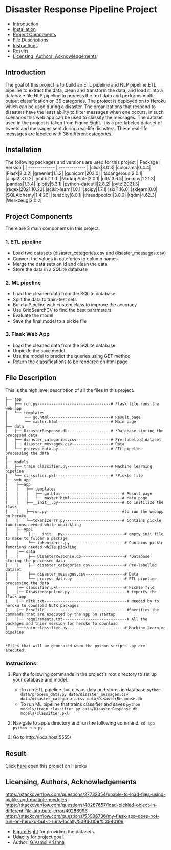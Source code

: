 # Disaster Response Pipeline Project
- [Introduction](#Introduction)
- [Installation](#Installation)
- [Project Components](#Project-Components)
- [File Descriptions](#File-Descriptions)
- [Instructions](#Instructions)
- [Results](#Result)
- [Licensing, Authors, Acknowledgements](#License)

## Introduction <a name="Introduction"></a>
The goal of this project is to build an ETL pipeline and NLP pipeline.ETL pipeline to extract the data, clean and transform the data, and load it into a database file.NLP pipeline to process the text data and performs multi-output classification on 36 categories. The project is deployed on to Heroku which can be used during a disaster. The organizations that respond to disasters have the least ability to filter messages when one occurs, in such scenarios this web app can be used to classify the messages. The dataset used in the project is taken from Figure Eight. It is a pre-labeled dataset of tweets and messages sent during real-life disasters. These real-life messages are labeled with 36 different categories.

## Installation <a name="Installation"></a>
The following packages and versions are used for this project
| Package  | Version |
| ------------- | ------------- |
|click|8.0.3|
|colorama|0.4.4|
|Flask|2.0.2|
|greenlet|1.1.2|
|gunicorn|20.1.0|
|itsdangerous|2.0.1|
|Jinja2|3.0.2|
|joblib|1.1.0|
|MarkupSafe|2.0.1|
|nltk|3.6.5|
|numpy|1.21.3|
|pandas|1.3.4|
|plotly|5.3.1|
|python-dateutil|2.8.2|
|pytz|2021.3|
|regex|2021.10.23|
|scikit-learn|1.0.1|
|scipy|1.7.1|
|six|1.16.0|
|sklearn|0.0|
|SQLAlchemy|1.4.26|
|tenacity|8.0.1|
|threadpoolctl|3.0.0|
|tqdm|4.62.3|
|Werkzeug|2.0.2|



## Project Components <a name="Project-Components"></a>
There are 3 main components in this project.
### 1. ETL pipeline
- Load two datasets (disaster_categories.csv and disaster_messages.csv)
- Convert the values in catefories to column names
- Merge the data sets on id and clean the data
- Store the data in a SQLite database

### 2. ML pipeline
- Load the cleaned data from the SQLite database
- Split the data to train-test sets
- Build a Pipeline with custom class to improve the accuracy 
- Use GridSearchCV to find the best parameters
- Evaluate the model
- Save the final model to a pickle file

### 3. Flask Web App
- Load the cleaned data from the SQLite database
- Unpickle the save model
- Use the model to predict the queries using GET method 
- Return the classifications to be rendered on html page

## File Description <a name="File-Descriptions"></a>
This is the high level description of all the files in this project.
```
├── app
│   ├── run.py--------------------------------# Flask file runs the web app
│   └── templates
│       ├── go.html---------------------------# Result page
│       └── master.html-----------------------# Main page
├── data
│   ├── DisasterResponse.db-------------------# *Database storing the processed data
│   ├── disaster_categories.csv---------------# Pre-labelled dataset
│   ├── disaster_messages.csv-----------------# Data
│   └── process_data.py-----------------------# ETL pipeline processing the data
|   
├── models
|   ├── train_classifier.py-------------------# Machine learning pipeline
|   └── classifier.pkl------------------------# *Pickle file
├── web_app
|    ├──app
|    |   ├── templates
|    |   |   ├── go.html---------------------------# Result page
|    |   |   └── master.html-----------------------# Main page
|    |   ├──__init__.py----------------------------# to initilize the flask
|    |   ├──run.py---------------------------------#to run the webapp on heroku
|    |   └──tokenizerrr.py-------------------------# Contains pickle functions needed while unpickling 
|    ├──app1
|    |    ├── __init__.py---------------------------# empty init file to make to folder a package
|    |    └── tokenizerrr.py------------------------# Contains pickle functions needed while pickling 
|    |── data
|    |    ├── DisasterResponse.db-------------------# *Database storing the processed data
|    |    ├── disaster_categories.csv---------------# Pre-labelled dataset
|    |    ├── disaster_messages.csv-----------------# Data
|    |    └── process_data.py-----------------------# ETL pipeline processing the data
|    |── classifier.pkl-----------------------------# Pickle file
|    |── Disasterpipeline.py-------------------------# imports the flask app
|    |── nltk.txt------------------------------------# Needed by to heroku to download NLTK packages
|    |── Procfile------------------------------------#Specifies the commands that are executed by the app on startup
|    |── requirements.txt----------------------------# All the packages and thier version for heroku to download
|    └──train_classifier.py-------------------------# Machine learning pipeline


*Files that will be generated when the python scripts .py are executed.
```


### Instructions:<a name="Instructions"></a>
1. Run the following commands in the project's root directory to set up your database and model.

    - To run ETL pipeline that cleans data and stores in database
        `python data/process_data.py data/disaster_messages.csv data/disaster_categories.csv data/DisasterResponse.db`
    - To run ML pipeline that trains classifier and saves
        `python models/train_classifier.py data/DisasterResponse.db models/classifier.pkl`

2. Navigate to app's directory and run the following command.
    `cd app`
    `python run.py`

3. Go to http://localhost:5555/

## Result <a name="Result"></a>
Click [here](https://dsnd-message-classification.herokuapp.com//) open this project on Heroku

## Licensing, Authors, Acknowledgements <a name="License"></a>
   https://stackoverflow.com/questions/27732354/unable-to-load-files-using-pickle-and-multiple-modules
   https://stackoverflow.com/questions/40287657/load-pickled-object-in-different-file-attribute-error/40288996
   https://stackoverflow.com/questions/53936736/my-flask-app-does-not-run-on-heroku-but-it-runs-locally/53940109#53940109

* [Figure Eight](https://www.figure-eight.com/) for providing the datasets.
* [Udacity](https://www.udacity.com/) for project goal.
* Author: [G.Vamsi Krishna](https://github.com/Krishna5972)
